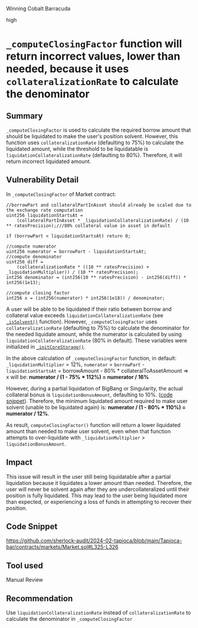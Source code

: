 Winning Cobalt Barracuda

high

# `_computeClosingFactor` function will return incorrect values, lower than needed, because it uses `collateralizationRate` to calculate the denominator

## Summary
`_computeClosingFactor` is used to calculate the required borrow amount that should be liquidated to make the user's position solvent. However, this function uses `collateralizationRate` (defaulting to 75%) to calculate the liquidated amount, while the threshold to be liquidatable is `liquidationCollateralizationRate` (defaulting to 80%). Therefore, it will return incorrect liquidated amount.
## Vulnerability Detail
In `_computeClosingFactor` of Market contract:
```solidity=
//borrowPart and collateralPartInAsset should already be scaled due to the exchange rate computation
uint256 liquidationStartsAt =
    (collateralPartInAsset * _liquidationCollateralizationRate) / (10 ** ratesPrecision);///80% collateral value in asset in default

if (borrowPart < liquidationStartsAt) return 0;

//compute numerator
uint256 numerator = borrowPart - liquidationStartsAt;
//compute denominator
uint256 diff =
    (collateralizationRate * ((10 ** ratesPrecision) + _liquidationMultiplier)) / (10 ** ratesPrecision);
int256 denominator = (int256(10 ** ratesPrecision) - int256(diff)) * int256(1e13);

//compute closing factor
int256 x = (int256(numerator) * int256(1e18)) / denominator;
```
A user will be able to be liquidated if their ratio between borrow and collateral value exceeds `liquidationCollateralizationRate` (see [`_isSolvent()`](https://github.com/sherlock-audit/2024-02-tapioca/blob/main/Tapioca-bar/contracts/markets/Market.sol#L476-L477) function).
However, `_computeClosingFactor` uses `collateralizationRate`  (defaulting to 75%) to calculate the denominator for the needed liquidate amount, while the numerator is calculated by using `liquidationCollateralizationRate` (80% in default). These variables were initialized in [`_initCoreStorage()`](https://github.com/sherlock-audit/2024-02-tapioca/blob/main/Tapioca-bar/contracts/markets/bigBang/BigBang.sol#L176-L178).

In the above calculation of `_computeClosingFactor` function, in default:
`_liquidationMultiplier` = 12%,
`numerator` = `borrowPart` - `liquidationStartsAt` = borrowAmount - 80% * collateralToAssetAmount 
=> x will be: **numerator / (1 - 75% * 112%) = numerator / 16%**

However, during a partial liquidation of BigBang or Singularity, the actual collateral bonus is `liquidationBonusAmount`, defaulting to 10%. ([code snippet](https://github.com/sherlock-audit/2024-02-tapioca/blob/main/Tapioca-bar/contracts/markets/bigBang/BBLiquidation.sol#L197-L199)). Therefore, the minimum liquidated amount required to make user solvent (unable to be liquidated again) is: **numerator / (1 - 80% * 110%) = numerator / 12%**.

As result, `computeClosingFactor()` function will return a lower liquidated amount than needed to make user solvent, even when that function attempts to over-liquidate with  `_liquidationMultiplier` > `liquidationBonusAmount`.

## Impact
This issue will result in the user still being liquidatable after a partial liquidation because it liquidates a lower amount than needed. Therefore, the user will never be solvent again after they are undercollateralized until their position is fully liquidated. This may lead to the user being liquidated more than expected, or experiencing a loss of funds in attempting to recover their position.
## Code Snippet
https://github.com/sherlock-audit/2024-02-tapioca/blob/main/Tapioca-bar/contracts/markets/Market.sol#L325-L326

## Tool used

Manual Review

## Recommendation
Use `liquidationCollateralizationRate` instead of `collateralizationRate` to calculate the denominator in `_computeClosingFactor`